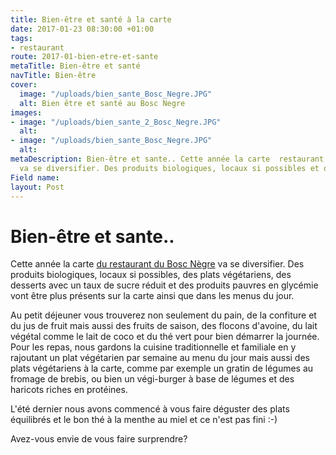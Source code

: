 ```yaml
---
title: Bien-être et santé à la carte
date: 2017-01-23 08:30:00 +01:00
tags:
- restaurant
route: 2017-01-bien-etre-et-sante
metaTitle: Bien-être et santé
navTitle: Bien-être
cover:
  image: "/uploads/bien_sante_Bosc_Negre.JPG"
  alt: Bien être et santé au Bosc Negre
images:
- image: "/uploads/bien_sante_2_Bosc_Negre.JPG"
  alt: 
- image: "/uploads/bien_sante_Bosc_Negre.JPG"
  alt: 
metaDescription: Bien-être et sante.. Cette année la carte  restaurant du Bosc Nègre
  va se diversifier. Des produits biologiques, locaux si possibles et des plats végétariens
Field name: 
layout: Post
---
```


# Bien-être et sante..

Cette année la carte [du restaurant du Bosc Nègre](/restaurant/) va se diversifier. Des produits biologiques, locaux si possibles,  des plats végétariens, des desserts avec un taux de sucre réduit et des produits pauvres en glycémie vont être plus présents sur la carte ainsi que dans les menus du jour.

Au petit déjeuner vous trouverez non seulement du pain, de la confiture et du jus de fruit mais aussi des fruits de saison, des flocons d'avoine, du lait végétal comme le lait de coco et du thé vert pour bien démarrer la journée. Pour les repas, nous gardons la cuisine traditionnelle et familiale en y rajoutant un plat végétarien par semaine au menu du jour mais aussi des plats végétariens à la carte, comme par exemple un gratin de légumes au fromage de brebis, ou bien un végi-burger à base de légumes et des haricots riches en protéines.

L'été dernier nous avons commencé à vous faire déguster des plats équilibrés et le bon thé à la menthe au miel et ce n'est pas fini  :-)

Avez-vous envie de vous faire surprendre?